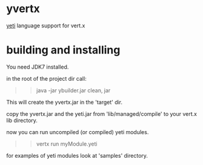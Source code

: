 yvertx
======

[yeti](http://mth.github.com/yeti/) language support for vert.x

building and installing
=====

You need JDK7 installed.

in the root of the project dir call:

>    >java -jar ybuilder.jar clean, jar

This will create the yvertx.jar in the 'target' dir.

copy the yvertx.jar and the yeti.jar from 'lib/managed/compile' to your vert.x lib directory.

now you can run uncompiled (or compiled) yeti modules.

>   >vertx run myModule.yeti

for examples of yeti modules look at 'samples' directory.

